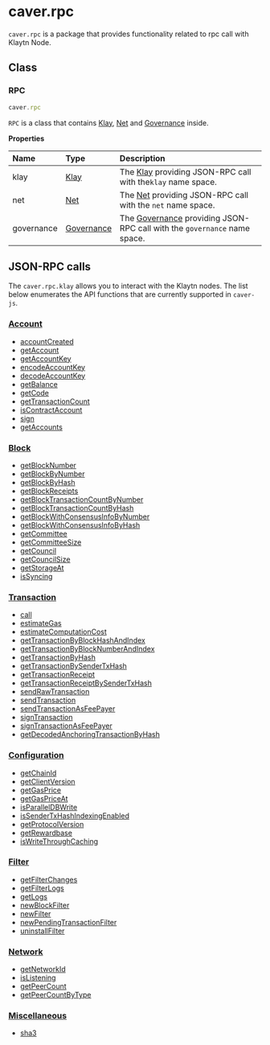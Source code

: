 # caver.rpc

`caver.rpc` is a package that provides functionality related to rpc call with Klaytn Node.

## Class <a id="class"></a>

### RPC <a id="rpc"></a>

```javascript
caver.rpc
```

`RPC` is a class that contains [Klay](klay.md), [Net](net.md) and [Governance](governance.md) inside.

**Properties**

| Name | Type | Description |
| :--- | :--- | :--- |
| klay | [Klay](klay.md) | The [Klay](klay.md) providing JSON-RPC call with  the`klay` name space. |
| net | [Net](net.md) | The [Net](net.md) providing JSON-RPC call with the `net` name space. |
| governance | [Governance](governance.md) | The [Governance](governance.md) providing JSON-RPC call with the `governance` name space. |

## JSON-RPC calls <a id="json-rpc-calls"></a>

The `caver.rpc.klay` allows you to interact with the Klaytn nodes. The list below enumerates the API functions that are currently supported in `caver-js`.

### [Account](klay.md#caver-rpc-klay-accountcreated) <a id="account"></a>

* [accountCreated](klay.md#caver-rpc-klay-accountcreated)
* [getAccount](klay.md#caver-rpc-klay-getaccount)
* [getAccountKey](klay.md#caver-rpc-klay-getaccountkey)
* [encodeAccountKey](klay.md#caver-rpc-klay-encodeaccountkey)
* [decodeAccountKey](klay.md#caver-rpc-klay-decodeaccountkey)
* [getBalance](klay.md#caver-rpc-klay-getbalance)
* [getCode](klay.md#caver-rpc-klay-getcode)
* [getTransactionCount](klay.md#caver-rpc-klay-gettransactioncount)
* [isContractAccount](klay.md#caver-rpc-klay-iscontractaccount)
* [sign](klay.md#caver-rpc-klay-sign)
* [getAccounts](klay.md#caver-rpc-klay-getaccounts)

### [Block](klay.md#caver-rpc-klay-getblocknumber) <a id="block"></a>

* [getBlockNumber](klay.md#caver-rpc-klay-getblocknumber)
* [getBlockByNumber](klay.md#caver-rpc-klay-getblockbynumber)
* [getBlockByHash](klay.md#caver-rpc-klay-getblockbyhash)
* [getBlockReceipts](klay.md#caver-rpc-klay-getblockreceipts)
* [getBlockTransactionCountByNumber](klay.md#caver-rpc-klay-getblocktransactioncountbynumber)
* [getBlockTransactionCountByHash](klay.md#caver-rpc-klay-getblocktransactionCountbyhash)
* [getBlockWithConsensusInfoByNumber](klay.md#caver-rpc-klay-getblockwithconsensusinfobynumber)
* [getBlockWithConsensusInfoByHash](klay.md#caver-rpc-klay-getblockwithconsensusinfobyhash)
* [getCommittee](klay.md#caver-rpc-klay-getcommittee)
* [getCommitteeSize](klay.md#caver-rpc-klay-getcommitteesize)
* [getCouncil](klay.md#caver-rpc-klay-getcouncil)
* [getCouncilSize](klay.md#caver-rpc-klay-getcouncilsize)
* [getStorageAt](klay.md#caver-rpc-klay-getstorageat)
* [isSyncing](klay.md#caver-rpc-klay-issyncing)

### [Transaction](klay.md#caver-rpc-klay-call) <a id="transaction"></a>

* [call](klay.md#caver-rpc-klay-call)
* [estimateGas](klay.md#caver-rpc-klay-estimategas)
* [estimateComputationCost](klay.md#caver-rpc-klay-estimatecomputationcost)
* [getTransactionByBlockHashAndIndex](klay.md#caver-rpc-klay-gettransactionbyblockhashandindex)
* [getTransactionByBlockNumberAndIndex](klay.md#caver-rpc-klay-gettransactionbyblocknumberandindex)
* [getTransactionByHash](klay.md#caver-rpc-klay-gettransactionbyhash)
* [getTransactionBySenderTxHash](klay.md#caver-rpc-klay-gettransactionbysendertxhash)
* [getTransactionReceipt](klay.md#caver-rpc-klay-gettransactionreceipt)
* [getTransactionReceiptBySenderTxHash](klay.md#caver-rpc-klay-gettransactionreceiptbysendertxhash)
* [sendRawTransaction](klay.md#caver-rpc-klay-sendrawtransaction)
* [sendTransaction](klay.md#caver-rpc-klay-sendtransaction)
* [sendTransactionAsFeePayer](klay.md#caver-rpc-klay-sendtransactionasfeepayer)
* [signTransaction](klay.md#caver-rpc-klay-signtransaction)
* [signTransactionAsFeePayer](klay.md#caver-rpc-klay-signtransactionasfeepayer)
* [getDecodedAnchoringTransactionByHash](klay.md#caver-rpc-klay-getdecodedanchoringtransactionbyhash)

### [Configuration](klay.md#caver-rpc-klay-getclientversion) <a id="configuration"></a>

* [getChainId](klay.md#caver-rpc-klay-getchainid)
* [getClientVersion](klay.md#caver-rpc-klay-getclientversion)
* [getGasPrice](klay.md#caver-rpc-klay-getgasprice)
* [getGasPriceAt](klay.md#caver-rpc-klay-getgaspriceat)
* [isParallelDBWrite](klay.md#caver-rpc-klay-isparalleldbwrite)
* [isSenderTxHashIndexingEnabled](klay.md#caver-rpc-klay-issendertxhashindexingenabled)
* [getProtocolVersion](klay.md#caver-rpc-klay-getprotocolversion)
* [getRewardbase](klay.md#caver-rpc-klay-getrewardbase)
* [isWriteThroughCaching](klay.md#caver-rpc-klay-iswritethroughcaching)

### [Filter](klay.md#caver-rpc-klay-getfilterchanges) <a id="filter"></a>

* [getFilterChanges](klay.md#caver-rpc-klay-getfilterchanges)
* [getFilterLogs](klay.md#caver-rpc-klay-getfilterlogs)
* [getLogs](klay.md#caver-rpc-klay-getlogs)
* [newBlockFilter](klay.md#caver-rpc-klay-newblockfilter)
* [newFilter](klay.md#caver-rpc-klay-newfilter)
* [newPendingTransactionFilter](klay.md#caver-rpc-klay-newpendingtransactionfilter)
* [uninstallFilter](klay.md#caver-rpc-klay-uninstallfilter)

### [Network](net.md) <a id="network"></a>

* [getNetworkId](net.md#caver-rpc-net-getnetworkid)
* [isListening](net.md#caver-rpc-net-islistening)
* [getPeerCount](net.md#caver-rpc-net-getpeercount)
* [getPeerCountByType](net.md#caver-rpc-net-getpeercountbytype)

### [Miscellaneous](klay.md#caver-rpc-klay-sha3) <a id="miscellaneous"></a>

* [sha3](klay.md#caver-rpc-klay-sha3)

